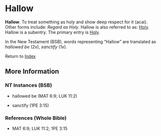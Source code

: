 # Hallow
**Hallow**. 
To treat something as holy and show deep respect for it (acai). 
Other forms include: 
*Regard as Holy*. 
Hallow is also referred to as: 
[Holy](Holy.md). 
Hallow is a subentry. The primary entry is 
[Holy](Holy.md). 




In the New Testament (BSB), words representing “Hallow” are translated as 
*hallowed be* (2x), *sanctify* (1x). 


Return to [Index](00-Index.md)

## More Information

### NT Instances (BSB)

* hallowed be (MAT 6:9; LUK 11:2)

* sanctify (1PE 3:15)



### References (Whole Bible)

* MAT 6:9; LUK 11:2; 1PE 3:15



